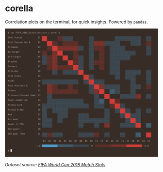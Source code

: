 # corella
Correlation plots on the terminal, for quick insights. Powered by `pandas`.

<img src="https://github.com/nk412/corella/raw/master/imgs/fifa.png" width=720>

_Dataset source: [FIFA World Cup 2018 Match Stats](https://www.kaggle.com/mathan/fifa-2018-match-statistics)_
